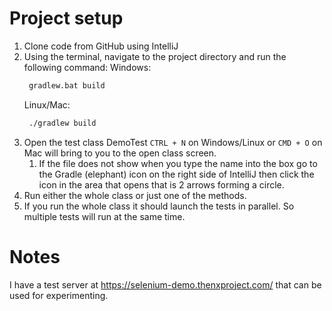 # Project setup
1. Clone code from GitHub using IntelliJ
2. Using the terminal, navigate to the project directory and run the following command:
    Windows:
   ```cmd
    gradlew.bat build
   ```
    Linux/Mac:
   ```bash
    ./gradlew build
   ```
3. Open the test class DemoTest `CTRL + N` on Windows/Linux or `CMD + O` on Mac will bring to you to the open class screen.
   1. If the file does not show when you type the name into the box go to the Gradle (elephant) icon on the right side of IntelliJ then click the icon in the area that opens that is 2 arrows forming a circle.
4. Run either the whole class or just one of the methods.
5. If you run the whole class it should launch the tests in parallel. So multiple tests will run at the same time.

# Notes
I have a test server at https://selenium-demo.thenxproject.com/ that can be used for experimenting.